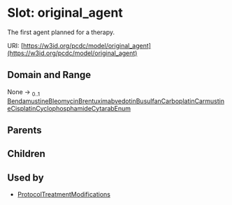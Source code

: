 
# Slot: original_agent


The first agent planned for a therapy.

URI: [https://w3id.org/pcdc/model/original_agent](https://w3id.org/pcdc/model/original_agent)


## Domain and Range

None &#8594;  <sub>0..1</sub> [BendamustineBleomycinBrentuximabvedotinBusulfanCarboplatinCarmustineCisplatinCyclophosphamideCytarabEnum](BendamustineBleomycinBrentuximabvedotinBusulfanCarboplatinCarmustineCisplatinCyclophosphamideCytarabEnum.md)

## Parents


## Children


## Used by

 * [ProtocolTreatmentModifications](ProtocolTreatmentModifications.md)
